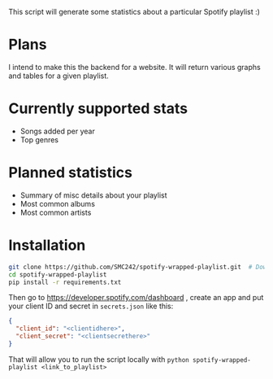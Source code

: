 This script will generate some statistics about a particular Spotify playlist :)

# Plans

I intend to make this the backend for a website. It will return various graphs and tables for a given playlist.

# Currently supported stats

- Songs added per year
- Top genres

# Planned statistics

- Summary of misc details about your playlist
- Most common albums
- Most common artists

# Installation

```bash
git clone https://github.com/SMC242/spotify-wrapped-playlist.git  # Download the repo
cd spotify-wrapped-playlist
pip install -r requirements.txt
```

Then go to https://developer.spotify.com/dashboard , create an app and put your client ID and secret in `secrets.json` like this:

```json
{
  "client_id": "<clientidhere>",
  "client_secret": "<clientsecrethere>"
}
```

That will allow you to run the script locally with `python spotify-wrapped-playlist <link_to_playlist>`
